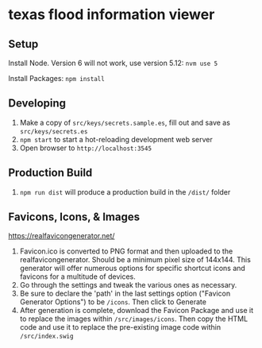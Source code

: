 # texas flood information viewer

## Setup

Install Node. Version 6 will not work, use version 5.12: `nvm use 5`

Install Packages: `npm install`

## Developing

1. Make a copy of `src/keys/secrets.sample.es`, fill out and save as `src/keys/secrets.es`
1. `npm start` to start a hot-reloading development web server
1. Open browser to `http://localhost:3545`

## Production Build

1. `npm run dist` will produce a production build in the `/dist/` folder

## Favicons, Icons, & Images

https://realfavicongenerator.net/
1. Favicon.ico is converted to PNG format and then uploaded to the realfavicongenerator. Should be a minimum pixel size of 144x144. This generator will offer numerous options for specific shortcut icons and favicons for a multitude of devices.
1. Go through the settings and tweak the various ones as necessary.
1. Be sure to declare the 'path' in the last settings option ("Favicon Generator Options") to be `/icons`. Then click to Generate
1. After generation is complete, download the Favicon Package and use it to replace the images within `/src/images/icons`. Then copy the HTML code and use it to replace the pre-existing image code within `/src/index.swig`
